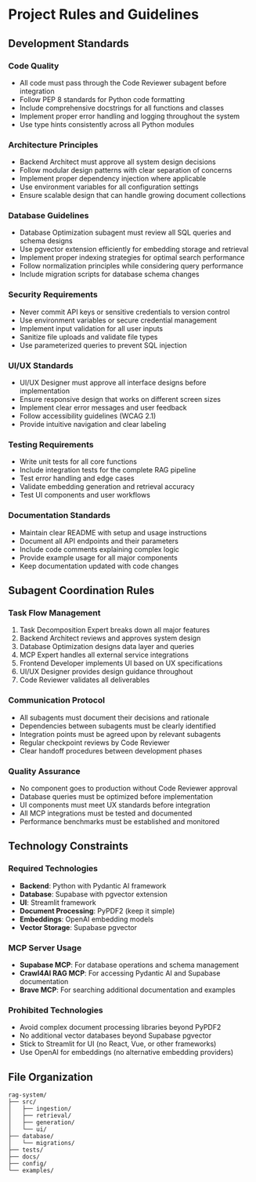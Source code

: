 # Project Rules and Guidelines

## Development Standards

### Code Quality
- All code must pass through the Code Reviewer subagent before integration
- Follow PEP 8 standards for Python code formatting
- Include comprehensive docstrings for all functions and classes
- Implement proper error handling and logging throughout the system
- Use type hints consistently across all Python modules

### Architecture Principles
- Backend Architect must approve all system design decisions
- Follow modular design patterns with clear separation of concerns
- Implement proper dependency injection where applicable
- Use environment variables for all configuration settings
- Ensure scalable design that can handle growing document collections

### Database Guidelines
- Database Optimization subagent must review all SQL queries and schema designs
- Use pgvector extension efficiently for embedding storage and retrieval
- Implement proper indexing strategies for optimal search performance
- Follow normalization principles while considering query performance
- Include migration scripts for database schema changes

### Security Requirements
- Never commit API keys or sensitive credentials to version control
- Use environment variables or secure credential management
- Implement input validation for all user inputs
- Sanitize file uploads and validate file types
- Use parameterized queries to prevent SQL injection

### UI/UX Standards
- UI/UX Designer must approve all interface designs before implementation
- Ensure responsive design that works on different screen sizes
- Implement clear error messages and user feedback
- Follow accessibility guidelines (WCAG 2.1)
- Provide intuitive navigation and clear labeling

### Testing Requirements
- Write unit tests for all core functions
- Include integration tests for the complete RAG pipeline
- Test error handling and edge cases
- Validate embedding generation and retrieval accuracy
- Test UI components and user workflows

### Documentation Standards
- Maintain clear README with setup and usage instructions
- Document all API endpoints and their parameters
- Include code comments explaining complex logic
- Provide example usage for all major components
- Keep documentation updated with code changes

## Subagent Coordination Rules

### Task Flow Management
1. Task Decomposition Expert breaks down all major features
2. Backend Architect reviews and approves system design
3. Database Optimization designs data layer and queries
4. MCP Expert handles all external service integrations
5. Frontend Developer implements UI based on UX specifications
6. UI/UX Designer provides design guidance throughout
7. Code Reviewer validates all deliverables

### Communication Protocol
- All subagents must document their decisions and rationale
- Dependencies between subagents must be clearly identified
- Integration points must be agreed upon by relevant subagents
- Regular checkpoint reviews by Code Reviewer
- Clear handoff procedures between development phases

### Quality Assurance
- No component goes to production without Code Reviewer approval
- Database queries must be optimized before implementation
- UI components must meet UX standards before integration
- All MCP integrations must be tested and documented
- Performance benchmarks must be established and monitored

## Technology Constraints

### Required Technologies
- **Backend**: Python with Pydantic AI framework
- **Database**: Supabase with pgvector extension
- **UI**: Streamlit framework
- **Document Processing**: PyPDF2 (keep it simple)
- **Embeddings**: OpenAI embedding models
- **Vector Storage**: Supabase pgvector

### MCP Server Usage
- **Supabase MCP**: For database operations and schema management
- **Crawl4AI RAG MCP**: For accessing Pydantic AI and Supabase documentation
- **Brave MCP**: For searching additional documentation and examples

### Prohibited Technologies
- Avoid complex document processing libraries beyond PyPDF2
- No additional vector databases beyond Supabase pgvector
- Stick to Streamlit for UI (no React, Vue, or other frameworks)
- Use OpenAI for embeddings (no alternative embedding providers)

## File Organization
```
rag-system/
├── src/
│   ├── ingestion/
│   ├── retrieval/
│   ├── generation/
│   └── ui/
├── database/
│   └── migrations/
├── tests/
├── docs/
├── config/
└── examples/